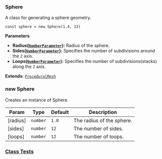 <a name="Sphere"></a>

### Sphere 
A class for generating a sphere geometry.

```
const sphere = new Sphere(1.4, 13)
```

**Parameters**
* **Radius([`NumberParameter`](api/SceneTree\Parameters\NumberParameter.md)):** Radius of the sphere.
* **Sides([`NumberParameter`](api/SceneTree\Parameters\NumberParameter.md)):** Specifies the number of subdivisions around the `Z` axis.
* **Loops([`NumberParameter`](api/SceneTree\Parameters\NumberParameter.md)):** Specifies the number of subdivisions(stacks) along the `Z` axis.


**Extends**: <code>[ProceduralMesh](api/SceneTree\Geometry\Shapes\ProceduralMesh.md)</code>  
<a name="new_Sphere_new"></a>

### new Sphere
Creates an instance of Sphere.


| Param | Type | Default | Description |
| --- | --- | --- | --- |
| [radius] | <code>number</code> | <code>1.0</code> | The radius of the sphere. |
| [sides] | <code>number</code> | <code>12</code> | The number of sides. |
| [loops] | <code>number</code> | <code>12</code> | The number of loops. |



### [Class Tests](api/SceneTree\Geometry\Shapes/Sphere.test)